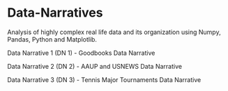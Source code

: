 # Data-Narratives
Analysis of highly complex real life data and its organization using Numpy, Pandas, Python and Matplotlib.

Data Narrative 1 (DN 1) - Goodbooks Data Narrative

Data Narrative 2 (DN 2) - AAUP and USNEWS Data Narrative

Data Narrative 3 (DN 3) - Tennis Major Tournaments Data Narrative
